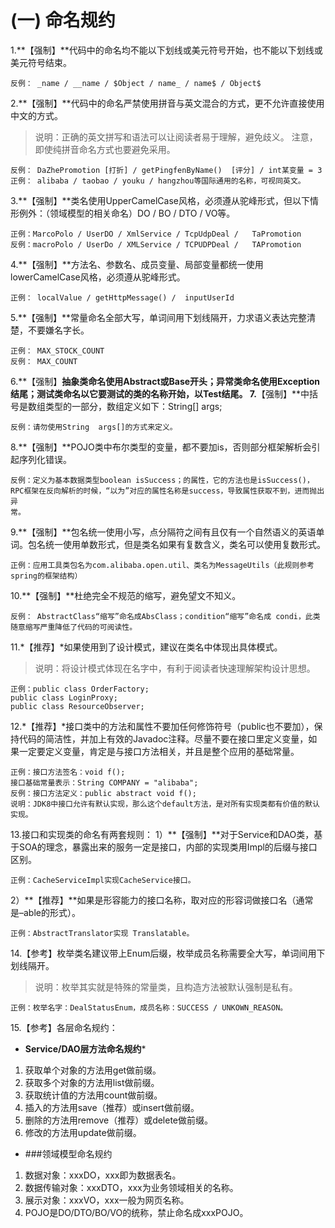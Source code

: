 # (一) 命名规约

1.**【强制】**代码中的命名均不能以下划线或美元符号开始，也不能以下划线或美元符号结束。
```
反例： _name / __name / $Object / name_ / name$ / Object$
```
2.**【强制】**代码中的命名严禁使用拼音与英文混合的方式，更不允许直接使用中文的方式。
> 说明：正确的英文拼写和语法可以让阅读者易于理解，避免歧义。
> 注意，即使纯拼音命名方式也要避免采用。

```
反例： DaZhePromotion [打折] / getPingfenByName()  [评分] / int某变量 = 3
正例： alibaba / taobao / youku / hangzhou等国际通用的名称，可视同英文。
```

3.**【强制】**类名使用UpperCamelCase风格，必须遵从驼峰形式，但以下情形例外：（领域模型的相关命名）DO / BO / DTO / VO等。
```
正例：MarcoPolo / UserDO / XmlService / TcpUdpDeal /   TaPromotion
反例：macroPolo / UserDo / XMLService / TCPUDPDeal /   TAPromotion
```
4.**【强制】**方法名、参数名、成员变量、局部变量都统一使用lowerCamelCase风格，必须遵从驼峰形式。
```
正例： localValue / getHttpMessage() /  inputUserId
```
5.**【强制】**常量命名全部大写，单词间用下划线隔开，力求语义表达完整清楚，不要嫌名字长。
```
正例： MAX_STOCK_COUNT
反例： MAX_COUNT
```
6.**【强制】**抽象类命名使用Abstract或Base开头；异常类命名使用Exception结尾；测试类命名以它要测试的类的名称开始，以Test结尾。
7.**【强制】**中括号是数组类型的一部分，数组定义如下：String[]   args;
```
反例：请勿使用String  args[]的方式来定义。
```
8.**【强制】**POJO类中布尔类型的变量，都不要加is，否则部分框架解析会引起序列化错误。
```
反例：定义为基本数据类型boolean isSuccess；的属性，它的方法也是isSuccess()，RPC框架在反向解析的时候，“以为”对应的属性名称是success，导致属性获取不到，进而抛出异
常。
```
9.**【强制】**包名统一使用小写，点分隔符之间有且仅有一个自然语义的英语单词。包名统一使用单数形式，但是类名如果有复数含义，类名可以使用复数形式。
```
正例：应用工具类包名为com.alibaba.open.util、类名为MessageUtils（此规则参考spring的框架结构）
```
10.**【强制】**杜绝完全不规范的缩写，避免望文不知义。
```
反例： AbstractClass“缩写”命名成AbsClass；condition“缩写”命名成 condi，此类随意缩写严重降低了代码的可阅读性。
```
11.*【推荐】*如果使用到了设计模式，建议在类名中体现出具体模式。
> 说明：将设计模式体现在名字中，有利于阅读者快速理解架构设计思想。

```
正例：public class OrderFactory;
public class LoginProxy;
public class ResourceObserver;
```
12.*【推荐】*接口类中的方法和属性不要加任何修饰符号（public也不要加），保持代码的简洁性，并加上有效的Javadoc注释。尽量不要在接口里定义变量，如果一定要定义变量，肯定是与接口方法相关，并且是整个应用的基础常量。
```
正例：接口方法签名：void f();
接口基础常量表示：String COMPANY = "alibaba";
反例：接口方法定义：public abstract void f();
说明：JDK8中接口允许有默认实现，那么这个default方法，是对所有实现类都有价值的默认实现。
```
13.接口和实现类的命名有两套规则：
1）**【强制】**对于Service和DAO类，基于SOA的理念，暴露出来的服务一定是接口，内部的实现类用Impl的后缀与接口区别。
```
正例：CacheServiceImpl实现CacheService接口。
```
2）**【推荐】**如果是形容能力的接口名称，取对应的形容词做接口名（通常是–able的形式）。
```
正例：AbstractTranslator实现 Translatable。
```
14.【参考】枚举类名建议带上Enum后缀，枚举成员名称需要全大写，单词间用下划线隔开。
> 说明：枚举其实就是特殊的常量类，且构造方法被默认强制是私有。

```
正例：枚举名字：DealStatusEnum，成员名称：SUCCESS / UNKOWN_REASON。
```
15.【参考】各层命名规约：

* **Service/DAO层方法命名规约***

1. 获取单个对象的方法用get做前缀。
2. 获取多个对象的方法用list做前缀。
3. 获取统计值的方法用count做前缀。
4. 插入的方法用save（推荐）或insert做前缀。
5. 删除的方法用remove（推荐）或delete做前缀。
6. 修改的方法用update做前缀。

* ###领域模型命名规约

1. 数据对象：xxxDO，xxx即为数据表名。
2. 数据传输对象：xxxDTO，xxx为业务领域相关的名称。
3. 展示对象：xxxVO，xxx一般为网页名称。
4. POJO是DO/DTO/BO/VO的统称，禁止命名成xxxPOJO。